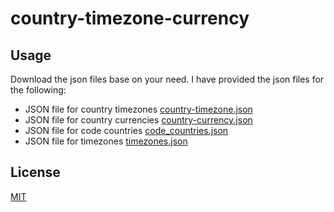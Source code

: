# country-timezone-currency

## Usage

Download the json files base on your need. I have provided the json files for the following:

- JSON file for country timezones [country-timezone.json](json/country-timezone.json)
- JSON file for country currencies [country-currency.json](json/country-currency.json)
- JSON file for code countries [code_countries.json](json/code_countries.json)
- JSON file for timezones [timezones.json](json/timezones.json)

## License

[MIT](LICENSE)
